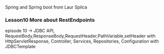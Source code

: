 Spring and Spring boot from Laur Spilca

### Lesson10 More about RestEndpoints

episode 10 -> JDBC API, RequestBody,ResponseBody,RequestHeader,PathVariable,setHeader with HttpServletResponse, Controller, Services, Repositories, Configuration with JDBCTemplate
